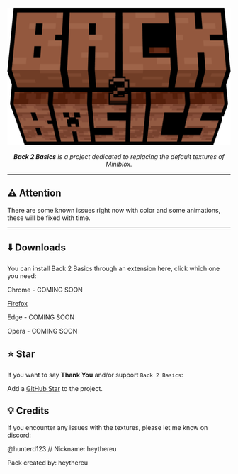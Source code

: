 <p align="center">
  <img src="b2b_logo.png" alt="Miniblox Textures" width="800" />
</p>
<p align="center">
  <em><b>Back 2 Basics</b> is a project dedicated to replacing the default textures of Miniblox.</em>
</p>

---

## ⚠️ **Attention**

There are some known issues right now with color and some animations, these will be fixed with time.

---

## ⬇️ Downloads

You can install Back 2 Basics through an extension here, click which one you need:

Chrome - COMING SOON

[Firefox](https://addons.mozilla.org/en-US/firefox/addon/back-2-basics/)

Edge - COMING SOON

Opera - COMING SOON

## ⭐ Star

If you want to say **Thank You** and/or support `Back 2 Basics`:

Add a [GitHub Star](https://github.com/heythereu/Miniblox-Textures/stargazers) to the project.

## 💡 Credits

If you encounter any issues with the textures, please let me know on discord:

@hunterd123 // Nickname: heythereu

Pack created by: heythereu



